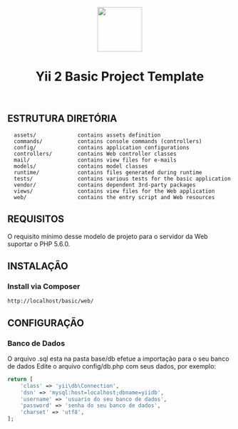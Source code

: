 <p align="center">
    <a href="https://github.com/yiisoft" target="_blank">
        <img src="https://avatars0.githubusercontent.com/u/993323" height="100px">
    </a>
    <h1 align="center">Yii 2 Basic Project Template</h1>
    <br>
</p>

ESTRUTURA DIRETÓRIA
-------------------

      assets/             contains assets definition
      commands/           contains console commands (controllers)
      config/             contains application configurations
      controllers/        contains Web controller classes
      mail/               contains view files for e-mails
      models/             contains model classes
      runtime/            contains files generated during runtime
      tests/              contains various tests for the basic application
      vendor/             contains dependent 3rd-party packages
      views/              contains view files for the Web application
      web/                contains the entry script and Web resources



REQUISITOS
------------

O requisito mínimo desse modelo de projeto para o servidor da Web suportar o PHP 5.6.0.



INSTALAÇÃO
------------

### Install via Composer


~~~
http://localhost/basic/web/
~~~



CONFIGURAÇÃO
-------------

### Banco de Dados
O arquivo .sql esta na pasta base/db efetue a importação para o seu banco de dados
Edite o arquivo config/db.php com seus dados, por exemplo:

```php
return [
    'class' => 'yii\db\Connection',
    'dsn' => 'mysql:host=localhost;dbname=yiidb',
    'username' => 'usuario do seu banco de dados',
    'password' => 'senha do seu banco de dados',
    'charset' => 'utf8',
];
```
